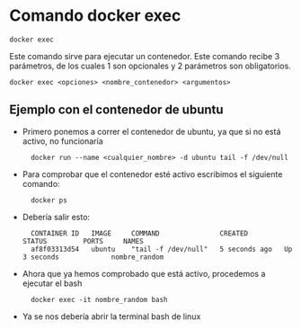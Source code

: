 # Comando docker exec

    docker exec

Este comando sirve para ejecutar un contenedor. Este comando recibe 3 parámetros, de los cuales 1 son opcionales y 2 parámetros son obligatorios.

    docker exec <opciones> <nombre_contenedor> <argumentos>

## Ejemplo con el contenedor de ubuntu

- Primero ponemos a correr el contenedor de ubuntu, ya que si no está activo, no funcionaría

        docker run --name <cualquier_nombre> -d ubuntu tail -f /dev/null

- Para comprobar que el contenedor esté activo escribimos el siguiente comando:

        docker ps

- Debería salir esto:

        CONTAINER ID   IMAGE     COMMAND               CREATED         STATUS         PORTS     NAMES
        af8f03313d54   ubuntu    "tail -f /dev/null"   5 seconds ago   Up 3 seconds             nombre_random

- Ahora que ya hemos comprobado que está activo, procedemos a ejecutar el bash

        docker exec -it nombre_random bash

- Ya se nos debería abrir la terminal bash de linux
